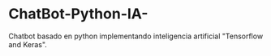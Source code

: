 # ChatBot-Python-IA-
Chatbot basado en python implementando inteligencia artificial "Tensorflow and Keras".
